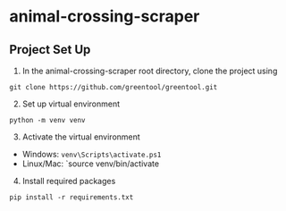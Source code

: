 # animal-crossing-scraper


## Project Set Up
1. In the animal-crossing-scraper root directory, clone the project using 
```
git clone https://github.com/greentool/greentool.git
```

2. Set up virtual environment
```
python -m venv venv
```

3. Activate the virtual environment
- Windows: `venv\Scripts\activate.ps1`
- Linux/Mac: `source venv/bin/activate

4. Install required packages
```
pip install -r requirements.txt
```


